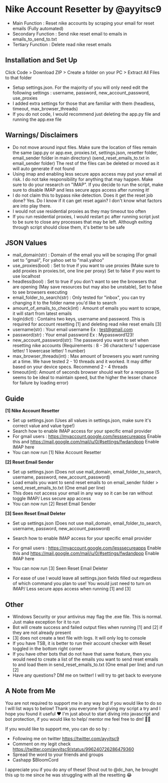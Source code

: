 Nike Account Resetter by @ayyitsc9
==========

- Main Function : Reset nike accounts by scraping your email for reset emails (Fully automated)
- Secondary Function :  Send nike reset email to emails in emails_to_send_to.txt
- Tertiary Function : Delete read nike reset emails


Installation and Set Up
------------
Click Code > Download ZIP > Create a folder on your PC > Extract All Files to that folder

- Setup settings.json. For the majority of you will only need edit the following settings : username, password, new_account_password, use_proxies
- I added extra settings for those that are familiar with them (headless, timeout, max_browser_threads)
- If you do not code, I would recommend just deleting the app.py file and running the app.exe file


Warnings/ Disclaimers
------------
- Do not move around input files. Make sure the location of files remain the same (app.py or app.exe, proxies.txt, settings.json, resetter folder, email_sender folder in main directory) (send_reset_emails_to.txt in email_sender folder) The rest of the files can be deleted or moved as it will auto generate if not found
- Using imap and enabling less secure apps access may put your email at risk. I do not take responsibility for anything that may happen. Make sure to do your research on "IMAP". If you decide to run the script, make sure to disable IMAP and less secure apps access after running it!
- I do not claim this to bypass nike detection. Does it get the reset job done? Yes. Do I know if it can get reset again? I don't know what factors are into play there.
- I would not use residential proxies as they may timeout too often
- If you run residential proxies, I would restart pc after running script just to be sure to close any processes that may be left. Although exiting through script should close them, it's better to be safe


JSON Values
------------

- mail_domain(str) : Domain of the email you will be scraping (For gmail set to "gmail", For yahoo set to "mail.yahoo"
- use_proxies(bool) : Set to true if you want to use proxies (Make sure to add proxies in proxies.txt, one line per proxy) Set to false if you want to use localhost
- headless(bool) : Set to true if you don't want to see the browsers that are opening (May save resources but may also be unstable), Set to false to see browsers executing
- email_folder_to_search(str) : Only tested for "inbox", you can try changing it to the folder name you'd like to search
- amount_of_emails_to_check(int) : Amount of emails you want to scrape, it will start from latest emails
- login(dict) : Contains two keys, username and password. This is required for account resetting [1] and deleting read nike reset emails [3]
- username(str) : Your email username Ex : test@gmail.com
- password(str) : Your email password Ex : Mypassword123!
- new_account_password(str): The password you want to set when resetting nike accounts (Requirements : 8 - 36 characters/ 1 uppercase letter/ 1 lowercase letter/ 1 number)
- max_browser_threads(int) : Max amount of browsers you want running at a time. We have tested 2 - 10 threads and it worked. It may differ based on your device specs. Recommend 2 - 4 threads
- timeout(int): Amount of seconds browser should wait for a response (5 seems to be ideal to maintain speed, but the higher the lesser chance for failure by loading error)


Guide
-----

__[1] Nike Account Resetter__

- Set up settings.json (Uses all values in settings.json, make sure it's correct value and value type!)
- Search how to enable IMAP access for your specific email provider
- For gmail users : https://myaccount.google.com/lesssecureapps Enable this and https://mail.google.com/mail/u/0/#settings/fwdandpop Enable IMAP here 
- You can now run [1] Nike Account Resetter

__[2] Reset Email Sender__

- Set up settings.json (Does not use mail_domain, email_folder_to_search, username, password, new_account_password)
- Load emails you want to send reset emails to on email_sender folder > send_reset_emails_to.txt (One email per line)
- This does not access your email in any way so it can be ran without toggle IMAP/ Less secure app access
- You can now run [2] Reset Email Sender

__[3] Seen Reset Email Deleter__

- Set up settings.json  (Does not use mail_domain, email_folder_to_search, username, password, new_account_password)
- Search how to enable IMAP access for your specific email provider
- For gmail users : https://myaccount.google.com/lesssecureapps Enable this and https://mail.google.com/mail/u/0/#settings/fwdandpop Enable IMAP here 
- You can now run [3] Seen Reset Email Deleter

- For ease of use I would leave all settings.json fields filled out regardless of which command you plan to use! You would just need to turn on IMAP/ Less secure apps access when running [1] and [3]


Other
-----

- Windows Security or your antivirus may flag the .exe file. This is normal. Just make exception for it to run
- Bot will create success and failed output files when running [1] and [2] if they are not already present
- [3] does not create a text file with logs. It will only log to console
- If you have TSB, it is better to run their account checker with Reset toggled in the bottom right corner
- If you have other bots that do not have that same feature, then you would need to create a list of the emails you want to send reset emails to and load them in send_reset_emails_to.txt (One email per line) and run [2]
- Have any questions? DM me on twitter! I will try to get back to everyone


A Note from Me
-------
You are not required to support me in any way but if you would like to do so I will list ways to below! Thank you everyone for giving my script a try and I hope you found it useful ♥ I'm just about to start diving into javascript and bot protection, if you would like to help/ mentor me feel free to dm! 👀😅

 If you would like to support me, you can do so by :
- Following me on twitter https://twitter.com/ayyitsc9
- Comment on my legit check https://twitter.com/ayyitsc9/status/996240726286479360
- Spread the word to your friends and groups
- Cashapp $BloomCord

I appreciate you if you do any of these! Shout out to @dc_han, he brought this up to me since he was struggling with all the resetting 😂
